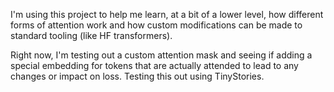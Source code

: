 I'm using this project to help me learn, at a bit of a lower level, how different forms of attention work and how custom modifications can be made to standard tooling (like HF transformers). 

Right now, I'm testing out a custom attention mask and seeing if adding a special embedding for tokens that are actually attended to lead to any changes or impact on loss. Testing this out using TinyStories.
